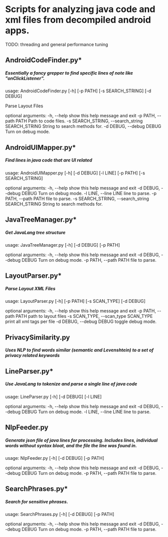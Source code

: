 # Scripts for analyzing java code and xml files from decompiled android apps.

TODO: threading and general performance tuning

## AndroidCodeFinder.py*
##### Essentially a fancy grepper to find specific lines of note like "onClickListener".
usage: AndroidCodeFinder.py [-h] [-p PATH] [-s SEARCH_STRING] [-d DEBUG]

Parse Layout Files

optional arguments:
  -h, --help            show this help message and exit
  -p PATH, --path PATH  Path to code files.
  -s SEARCH_STRING, --search_string SEARCH_STRING 
                        String to search methods for.
  -d DEBUG, --debug DEBUG 
                        Turn on debug mode.

## AndroidUIMapper.py*
##### Find lines in java code that are UI related
usage: AndroidUIMapper.py [-h] [-d DEBUG] [-l LINE] [-p PATH]
                          [-s SEARCH_STRING]

optional arguments:
  -h, --help            show this help message and exit
  -d DEBUG, --debug DEBUG
                        Turn on debug mode.
  -l LINE, --line LINE  line to parse.
  -p PATH, --path PATH  file to parse.
  -s SEARCH_STRING, --search_string SEARCH_STRING
                        String to search methods for.
## JavaTreeManager.py*
##### Get JavaLang tree structure
usage: JavaTreeManager.py [-h] [-d DEBUG] [-p PATH]

optional arguments:
  -h, --help            show this help message and exit
  -d DEBUG, --debug DEBUG
                        Turn on debug mode.
  -p PATH, --path PATH  file to parse.

## LayoutParser.py*
##### Parse Layout XML Files
usage: LayoutParser.py [-h] [-p PATH] [-s SCAN_TYPE] [-d DEBUG]

optional arguments:
  -h, --help            show this help message and exit
  -p PATH, --path PATH  path to layout files
  -s SCAN_TYPE, --scan_type SCAN_TYPE
                        print all xml tags per file
  -d DEBUG, --debug DEBUG
                        toggle debug mode.

## PrivacySimilarity.py
##### Uses NLP to find words similar (semantic and Levenshtein) to a set of privacy related keywords

## LineParser.py*
##### Use JavaLang to tokenize and parse a single line of java code
usage: LineParser.py [-h] [-d DEBUG] [-l LINE]

optional arguments:
  -h, --help            show this help message and exit
  -d DEBUG, --debug DEBUG
                        Turn on debug mode.
  -l LINE, --line LINE  line to parse.

## NlpFeeder.py
##### Generate json file of java lines for processing. Includes lines, individual words without syntax bloat, and the file the line was found in.
usage: NlpFeeder.py [-h] [-d DEBUG] [-p PATH]

optional arguments:
  -h, --help            show this help message and exit
  -d DEBUG, --debug DEBUG
                        Turn on debug mode.
  -p PATH, --path PATH  file to parse.

## SearchPhrases.py*
##### Search for sensitive phrases.
usage: SearchPhrases.py [-h] [-d DEBUG] [-p PATH]

optional arguments:
  -h, --help            show this help message and exit
  -d DEBUG, --debug DEBUG
                        Turn on debug mode.
  -p PATH, --path PATH  file to parse.
